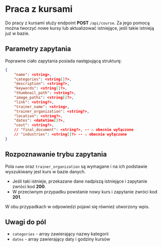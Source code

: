 # Praca z kursami

Do pracy z kursami służy endpoint **POST** `/api/course`.
Za jego pomocą można tworzyć nowe kursy lub aktualizować istniejące, jeśli takie istnieją już w bazie.

## Parametry zapytania

Poprawne ciało zapytania posiada następującą strukturę:

```json
{
    "name": <string>,
    "categories": <string[]?>,
    "description": <string?>,
    "keywords": <string[]?>,
    "thumbnail_path": <string?>,
    "image_paths": <string[]?>,
    "link": <string?>,
    "trainer_name": <string>,
    "trainer_organization": <string?>,
    "location": <string?>,
    "dates": <datetime[]?>,
    "cost": <string?>,
    // "final_document": <string?>, -- ⚠️ obecnie wyłączone
    // "industries": <string[]?> -- ⚠️ obecnie wyłączone
}
```

## Rozpoznawanie trybu zapytania

Pola `name` oraz `trainer_organization` są wymagane i na ich podstawie wyszukiwany jest kurs w bazie danych.
- Jeśli taki istnieje, przekazane dane nadpiszą istniejące i zapytanie zwróci kod **200**.
- W przeciwnym przypadku powstanie nowy kurs i zapytanie zwróci kod **201**.

W obu przypadkach w odpowiedzi pojawi się również utworzony wpis.

## Uwagi do pól

- `categories` - array zawierający nazwy kategorii
- `dates` - array zawierający daty i godziny kursów
<!-- - `industries` - nazwy branż powiązanych z kursem. Portal doda do utworzonego/edytowanego kursu branże, jakie istnieją w jego bazie, na podstawie przekazanych nazw. -->

